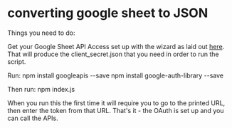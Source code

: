# converting google sheet to JSON

Things you need to do:

Get your Google Sheet API Access set up with the wizard as laid out [here](https://developers.google.com/sheets/api/quickstart/nodejs).\
That will produce the client_secret.json that you need in order to run the script.


Run:
npm install googleapis --save
npm install google-auth-library --save

Then run:
npm index.js

When you run this the first time it will require you to go to the printed URL, then enter the token from that URL.
That's it - the OAuth is set up and you can call the APIs.